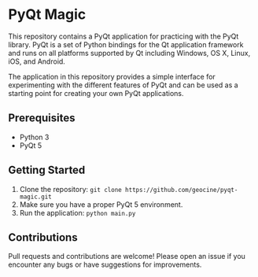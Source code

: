 # PyQt Magic
This repository contains a PyQt application for practicing with the PyQt library. PyQt is a set of Python bindings for the Qt application framework and runs on all platforms supported by Qt including Windows, OS X, Linux, iOS, and Android.

The application in this repository provides a simple interface for experimenting with the different features of PyQt and can be used as a starting point for creating your own PyQt applications.

## Prerequisites
- Python 3
- PyQt 5

## Getting Started
1. Clone the repository: `git clone https://github.com/geocine/pyqt-magic.git`
2. Make sure you have a proper PyQt 5 environment.
3. Run the application: `python main.py`

## Contributions
Pull requests and contributions are welcome! Please open an issue if you encounter any bugs or have suggestions for improvements.
